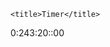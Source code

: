 <script src="https://cdnjs.cloudflare.com/ajax/libs/jquery/3.3.1/jquery.min.js"></script>
<script src="https://cdn.jsdelivr.net/npm/easytimer@1.1.1/src/easytimer.min.js"></script>

<html>

<head>
   
    <title>Timer</title>
</head>

<body>   
   <div id="secondTenthsExample">
   <span class="hours">0</span><span>:</span><span class="values">243:20::00</span>

</div>
   <!-- You can change from what time it will start counting up, just put in specific time to replace 00. If you want to start from 5 mins up, just put 05 (ex) minutes: 05 -->
    <script src="easytimer.js"></script>
    <script>
        var timer = new Timer();
        timer.start({precision: 'secondTenths', startValues: {secondTenths: 00, seconds: 00, minutes: 00, hours: 00,}}, );
        timer.addEventListener('secondTenthsUpdated', function (e) {
        $('#secondTenthsExample .hours').html(timer.getTotalTimeValues().hours);
        $('#secondTenthsExample .values').html(timer.getTimeValues().toString(['minutes', 'seconds', 'secondTenths']));
});            
    </script>
</body>
</html>
